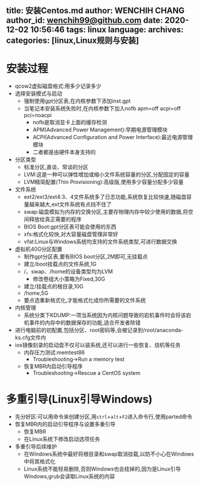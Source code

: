 title: 安装Centos.md
author: WENCHIH CHANG
author_id: wenchih99@github.com
date: 2020-12-02 10:56:46
tags: linux
language:
archives:
categories: [linux,Linux规则与安装]
---
# 安装过程
<!--more-->
- qcow2虚拟磁盘格式:用多少记录多少
- 选择安装模式与启动
  - 强制使用gpt分区表,在内核参数下添加inst.gpt
  - 当笔记本安装系统失败时,在内核参数下加入nofb apm=off acpi=off pci=noacpi
    - nofb是取消显卡上面的缓存检测
    - APM(Advanced Power Management):早期电源管理模块
    - ACPI(Advanced Configuration and Power Interface):最近电源管理模块
    - 二者都是由硬件本身支持的
- 分区类型
  - 标准分区,直谈、常谈的分区
  - LVM:这是一种可以弹性增加或缩小文件系统容量的分区,分配固定的容量
  - LVM精简配置(Thin Provisioning):高级版,使用多少容量分配多少容量
- 文件系统
  - ext2/ext3/ext4:3、4文件系统多了日志功能,系统恢复比较快速,随磁盘容量越来越大,ext文件系统有点挡不住了
  - swap:磁盘模拟为内存的交换分区,主要存物理内存中较少使用的数据,将空间释放给真正需要的程序
  - BIOS Boot:gpt分区表可能会使用的东西
  - xfs:格式化较快,对大容量磁盘管理非常好
  - vfat:Linux与Windows系统均支持的文件系统类型,可进行数据交换
- 虚拟机40G分区配置
  - 制作gpt分区表,要有BIOS boot分区,2M即可,无挂载点
  - 建立/boot挂载点的文件系统,1G
  - /、swap、/home的设备类型均为LVM
    - 修改卷组大小策略为Fixed,30G
  - 建立/挂载点的根目录,10G
  - /home,5G
  - 要点选重新格式化,才能格式化成你所需要的文件系统
- 内核管理
  - 系统分类下KDUMP:一项当系统因为内核问题导致的宕机事件时会将该宕机事件的内存中的数据保存的功能,适合开发者除错
- 进行电脑前的初配置,包括分区、root密码等,会被记录到/root/anaconda-ks.cfg文件内
- ios镜像刻录的启动盘不仅可以装系统,还可以进行一些恢复、烧机等任务
  - 内存压力测试:memtest86
    - Troubleshooting->Run a memory test
  - 恢复MBR内启动引导程序
    - Troubleshooting->Rescue a CentOS system

# 多重引导(Linux引导Windows)
- 先分好区:可以用命令来创建分区,用`ctrl`+`alt`+`F2`进入命令行,使用parted命令
- 恢复MBR内的启动引导程序与设置多重引导
  - 恢复MBR
  - 在Linux系统下修改启动选项任务
- 多重引导后续维护
  - 在Windows系统中最好将根目录和swap取消挂载,以防不小心在Windows中将其格式化
  - Linux系统不能轻易删除,否则Windows也会挂掉的,因为是Linux引导Windows,grub会读取Linux系统的内容